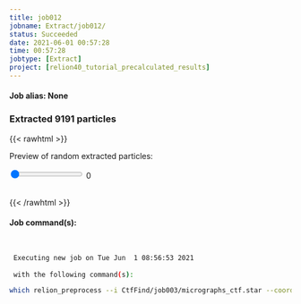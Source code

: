 ```yaml
---
title: job012
jobname: Extract/job012/
status: Succeeded
date: 2021-06-01 00:57:28
time: 00:57:28
jobtype: [Extract]
project: [relion40_tutorial_precalculated_results]
---
```


#### Job alias: None

### Extracted 9191 particles
{{< rawhtml >}} 
   
<div class="center">
<p>Preview of random extracted particles:<p>
<input id="valR" type="range" min="0" max="98" value="0" step="1" oninput="showVal(this.value)" onchange="showVal(this.value)" />
<span id="range">0</span>
<img id="img" width="200">
</div>

<script>
    
    var val = document.getElementById("valR").value;
        document.getElementById("range").innerHTML=val;
        document.getElementById("img").src = val + ".jpg";
        function showVal(newVal){
          document.getElementById("range").innerHTML=newVal;
          document.getElementById("img").src = newVal+ ".jpg";
        }
</script>
<br>
 {{< /rawhtml >}}

#### Job command(s):

```bash

 
 Executing new job on Tue Jun  1 08:56:53 2021
 
 with the following command(s): 

which relion_preprocess --i CtfFind/job003/micrographs_ctf.star --coord_list AutoPick/job011/autopick.star --part_star Extract/job012/particles.star --part_dir Extract/job012/ --extract --extract_size 256 --float16  --scale 64 --norm --bg_radius 25 --white_dust -1 --black_dust -1 --invert_contrast   --pipeline_control Extract/job012/
 
 


